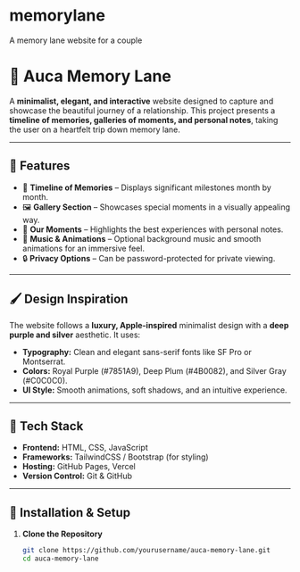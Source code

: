 # memorylane
A memory lane website for a couple

# 💜 Auca Memory Lane  
A **minimalist, elegant, and interactive** website designed to capture and showcase the beautiful journey of a relationship. This project presents a **timeline of memories, galleries of moments, and personal notes**, taking the user on a heartfelt trip down memory lane.  

---

## 🌟 Features  
- 📆 **Timeline of Memories** – Displays significant milestones month by month.  
- 🖼️ **Gallery Section** – Showcases special moments in a visually appealing way.  
- 📜 **Our Moments** – Highlights the best experiences with personal notes.  
- 🎵 **Music & Animations** – Optional background music and smooth animations for an immersive feel.  
- 🔒 **Privacy Options** – Can be password-protected for private viewing.  

---

## 🖌️ Design Inspiration  
The website follows a **luxury, Apple-inspired** minimalist design with a **deep purple and silver** aesthetic. It uses:  
- **Typography:** Clean and elegant sans-serif fonts like SF Pro or Montserrat.  
- **Colors:** Royal Purple (#7851A9), Deep Plum (#4B0082), and Silver Gray (#C0C0C0).  
- **UI Style:** Smooth animations, soft shadows, and an intuitive experience.  

---

## 🔧 Tech Stack  
- **Frontend:** HTML, CSS, JavaScript  
- **Frameworks:** TailwindCSS / Bootstrap (for styling)  
- **Hosting:** GitHub Pages, Vercel
- **Version Control:** Git & GitHub  

---

## 🚀 Installation & Setup  

1. **Clone the Repository**  
   ```sh
   git clone https://github.com/yourusername/auca-memory-lane.git
   cd auca-memory-lane

